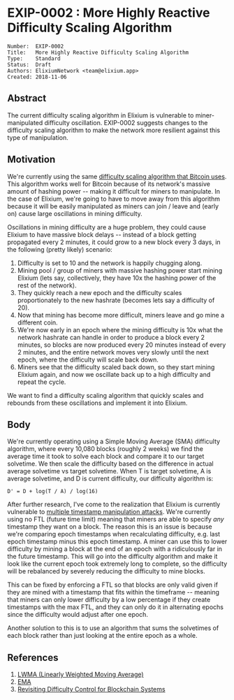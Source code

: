 # EXIP-0002 : More Highly Reactive Difficulty Scaling Algorithm

```
Number:  EXIP-0002
Title:   More Highly Reactive Difficulty Scaling Algorithm
Type:    Standard
Status:  Draft
Authors: ElixiumNetwork <team@elixium.app>
Created: 2018-11-06
```

## Abstract

The current difficulty scaling algorithm in Elixium is vulnerable to miner-manipulated difficulty oscillation. EXIP-0002 suggests changes to the difficulty scaling algorithm to make the network more resilient against this type of manipulation.

## Motivation

We're currently using the same [difficulty scaling algorithm that Bitcoin uses](https://en.bitcoin.it/wiki/Difficulty). This algorithm works well for Bitcoin because of its network's massive amount of hashing power -- making it difficult for miners to manipulate. In the case of Elixium, we're going to have to move away from this algorithm because it will be easily manipulated as miners can join / leave and (early on) cause large oscillations in mining difficulty.

Oscillations in mining difficulty are a huge problem, they could cause Elixium to have massive block delays -- instead of a block getting propagated every 2 minutes, it could grow to a new block every 3 days, in the following (pretty likely) scenario:

1. Difficulty is set to 10 and the network is happily chugging along.
2. Mining pool / group of miners with massive hashing power start mining Elixium (lets say, collectively, they have 10x the hashing power of the rest of the network).
3. They quickly reach a new epoch and the difficulty scales proportionately to the new hashrate (becomes lets say a difficulty of 20).
4. Now that mining has become more difficult, miners leave and go mine a different coin.
5. We're now early in an epoch where the mining difficulty is 10x what the network hashrate can handle in order to produce a block every 2 minutes, so blocks are now produced every 20 minutes instead of every 2 minutes, and the entire network moves very slowly until the next epoch, where the difficulty will scale back down.
6. Miners see that the difficulty scaled back down, so they start mining Elixium again, and now we oscillate back up to a high difficulty and repeat the cycle.

We want to find a difficulty scaling algorithm that quickly scales and rebounds from these oscillations and implement it into Elixium.

## Body

We're currently operating using a Simple Moving Average (SMA) difficulty algorithm, where every 10,080 blocks (roughly 2 weeks) we find the average time it took to solve each block and compare it to our target solvetime. We then scale the difficulty based on the difference in actual average solvetime vs target solvetime. When T is target solvetime, A is average solvetime, and D is current difficulty, our difficulty algorithm is:

```
D' = D + log(T / A) / log(16)
```

After further research, I've come to the realization that Elixium is currently vulnerable to [multiple timestamp manipulation attacks](https://github.com/zawy12/difficulty-algorithms/issues/30). We're currently using no FTL (future time limit) meaning that miners are able to specify _any_ timestamp they want on a block. The reason this is an issue is because we're comparing epoch timestamps when recalculating difficulty, e.g. last epoch timestamp minus this epoch timestamp. A miner can use this to lower difficulty by mining a block at the end of an epoch with a ridiculously far in the future timestamp. This will go into the difficulty algorithm and make it look like the current epoch took extremely long to complete, so the difficulty will be rebalanced by severely reducing the difficulty to mine blocks.

This can be fixed by enforcing a FTL so that blocks are only valid given if they are mined with a timestamp that fits within the timeframe -- meaning that miners can only lower difficulty by a low percentage if they create timestamps with the max FTL, and they can only do it in alternating epochs since the difficulty would adjust after one epoch.

Another solution to this is to use an algorithm that sums the solvetimes of each block rather than just looking at the entire epoch as a whole.

## References

1. [LWMA (Linearly Weighted Moving Average)](https://github.com/zawy12/difficulty-algorithms/issues/3)
2. [EMA](https://github.com/zawy12/difficulty-algorithms/issues/21)
3. [Revisiting Difficulty Control for Blockchain
Systems](https://eprint.iacr.org/2017/731.pdf)
